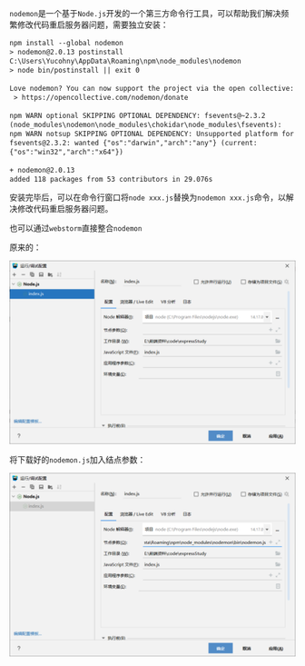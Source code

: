 `nodemon`是一个基于`Node.js`开发的一个第三方命令行工具，可以帮助我们解决频繁修改代码重启服务器问题，需要独立安装：

```shell
npm install --global nodemon
> nodemon@2.0.13 postinstall C:\Users\Yucohny\AppData\Roaming\npm\node_modules\nodemon
> node bin/postinstall || exit 0

Love nodemon? You can now support the project via the open collective:
 > https://opencollective.com/nodemon/donate

npm WARN optional SKIPPING OPTIONAL DEPENDENCY: fsevents@~2.3.2 (node_modules\nodemon\node_modules\chokidar\node_modules\fsevents):
npm WARN notsup SKIPPING OPTIONAL DEPENDENCY: Unsupported platform for fsevents@2.3.2: wanted {"os":"darwin","arch":"any"} (current: {"os":"win32","arch":"x64"})

+ nodemon@2.0.13
added 118 packages from 53 contributors in 29.076s
```

安装完毕后，可以在命令行窗口将`node xxx.js`替换为`nodemon xxx.js`命令，以解决修改代码重启服务器问题。

也可以通过`webstorm`直接整合`nodemon`

原来的：

![img-19](./img/19.png)

将下载好的`nodemon.js`加入结点参数：

![img-20](./img/20.png)